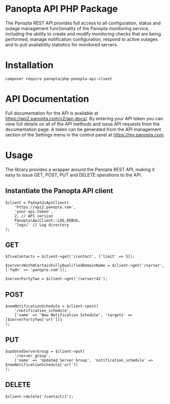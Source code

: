Panopta API PHP Package
=======================
The Panopta REST API provides full access to all configuration, status and outage management
functionality of the Panopta monitoring service, including the ability to create and modify
monitoring checks that are being performed, manage notification configuration, respond
to active outages and to pull availability statistics for monitored servers.


# Installation
`composer require panopta/php-panopta-api-client`

# API Documentation
Full documentation for the API is available at https://api2.panopta.com/v2/api-docs/.  By 
entering your API token you can view full details on all of the API methods and issue API
requests from the documentation page.  A token can be generated from the API management 
section of the Settings menu in the control panel at https://my.panopta.com.

# Usage
The library provides a wrapper around the Panopta REST API, making it easy to issue 
GET, POST, PUT and DELETE operations to the API.

## Instantiate the Panopta API client
```
$client = Panopta\ApiClient(
    'https://api2.panopta.com',
    'your-api-token',
    2, // API version
    Panopta\ApiClient::LOG_DEBUG,
    'logs/' // Log directory
);
```
## GET
```
$fiveContacts = $client->get('/contact', ['limit' => 5]);

$serversWithACertainFullyQualifiedDomainName = $client->get('/server', ['fqdn' => 'panopta.com']);

$serverFortyTwo = $client->get('/server/42');
```

## POST
```
$newNotificationSchedule = $client->post(
    '/notification_schedule',
    ['name' => 'New Notification Schedule', 'targets' => [$serverFortyTwo['url']]]
);
```

## PUT
```
$updatedServerGroup = $client->put(
    '/server_group',
    ['name' => 'Updated Server Group', 'notification_schedule' => $newNotificationSchedule['url']]
);
```

## DELETE
```
$client->delete('/contact/1');
```
